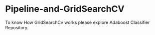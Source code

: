 # Pipeline-and-GridSearchCV
To know How GridSearchCv works please explore Adaboost Classifier Repository.
